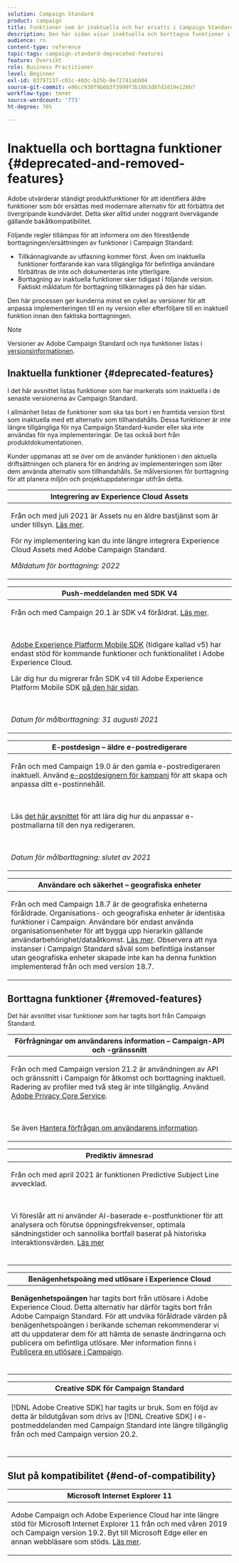 ```yaml
---
solution: Campaign Standard
product: campaign
title: Funktioner som är inaktuella och har ersatts i Campaign Standard
description: Den här sidan visar inaktuella och borttagna funktioner i Adobe Campaign Standard.
audience: rn
content-type: reference
topic-tags: campaign-standard-deprecated-features
feature: Översikt
role: Business Practitioner
level: Beginner
exl-id: 03797137-c01c-48dc-b25b-8e72741abb04
source-git-commit: e86cc930f9b6b3f3990f3b16b3d8fd2d19e126b7
workflow-type: tm+mt
source-wordcount: '773'
ht-degree: 76%

---
```


# Inaktuella och borttagna funktioner {#deprecated-and-removed-features}

Adobe utvärderar ständigt produktfunktioner för att identifiera äldre funktioner som bör ersättas med modernare alternativ för att förbättra det övergripande kundvärdet. Detta sker alltid under noggrant övervägande gällande bakåtkompatibilitet.

Följande regler tillämpas för att informera om den förestående borttagningen/ersättningen av funktioner i Campaign Standard:

* Tillkännagivande av utfasning kommer först. Även om inaktuella funktioner fortfarande kan vara tillgängliga för befintliga användare förbättras de inte och dokumenteras inte ytterligare.
* Borttagning av inaktuella funktioner sker tidigast i följande version. Faktiskt måldatum för borttagning tillkännages på den här sidan.

Den här processen ger kunderna minst en cykel av versioner för att anpassa implementeringen till en ny version eller efterföljare till en inaktuell funktion innan den faktiska borttagningen.

>[!NOTE]
>Versioner av Adobe Campaign Standard och nya funktioner listas i [versionsinformationen](../../rn/using/release-notes.md).


## Inaktuella funktioner {#deprecated-features}

I det här avsnittet listas funktioner som har markerats som inaktuella i de senaste versionerna av Campaign Standard.

I allmänhet listas de funktioner som ska tas bort i en framtida version först som inaktuella med ett alternativ som tillhandahålls. Dessa funktioner är inte längre tillgängliga för nya Campaign Standard-kunder eller ska inte användas för nya implementeringar. De tas också bort från produktdokumentationen.

Kunder uppmanas att se över om de använder funktionen i den aktuella driftsättningen och planera för en ändring av implementeringen som låter dem använda alternativ som tillhandahålls. Se målversionen för borttagning för att planera miljön och projektuppdateringar utifrån detta.

<table> 
 <thead> 
  <tr> 
   <th> <strong>Integrering av Experience Cloud Assets</strong><br /> </th> 
  </tr> 
 </thead> 
 <tbody> 
  <tr> 
   <td> <p> Från och med juli 2021 är Assets nu en äldre bastjänst som är under tillsyn. <a href="https://experienceleague.adobe.com/docs/core-services/interface/services/assets/experience-cloud-assets.html?lang=en">Läs mer</a>.</p>
   <p>För ny implementering kan du inte längre integrera Experience Cloud Assets med Adobe Campaign Standard.</p>
     <em>Måldatum för borttagning: 2022</em></p>
     </td> 
  </tr> 
 </tbody> 
</table>

<table> 
 <thead> 
  <tr> 
   <th> <strong>Push-meddelanden med SDK V4</strong><br /> </th> 
  </tr> 
 </thead> 
 <tbody> 
  <tr> 
   <td> <p> Från och med Campaign 20.1 är SDK v4 föråldrat. <a href="https://aep-sdks.gitbook.io/docs/version-4-sdk-end-of-support-faq">Läs mer</a>.</p><br/>
   <p><a href="https://aep-sdks.gitbook.io/docs/">Adobe Experience Platform Mobile SDK</a> (tidigare kallad v5) har endast stöd för kommande funktioner och funktionalitet i Adobe Experience Cloud.</p>
   <p>Lär dig hur du migrerar från SDK v4 till Adobe Experience Platform Mobile SDK <a href="https://experienceleague.adobe.com/docs/campaign-standard/using/administrating/configuring-mobile/sdkv4-migration.html">på den här sidan</a>.</p></br>
     <p>
     <em>Datum för målborttagning: 31 augusti 2021</em></p>
     </td> 
  </tr> 
 </tbody> 
</table>

<table> 
 <thead> 
  <tr> 
   <th> <strong>E-postdesign – äldre e-postredigerare</strong><br /> </th> 
  </tr> 
 </thead> 
 <tbody> 
  <tr> 
   <td> <p>Från och med Campaign 19.0 är den gamla e-postredigeraren inaktuell. Använd <a href="https://experienceleague.adobe.com/docs/campaign-standard/using/designing-content/designing-content-in-adobe-campaign.html">e-postdesignern för kampanj</a> för att skapa och anpassa ditt e-postinnehåll. </p></br>
   <p>Läs <a href="https://experienceleague.adobe.com/docs/campaign-standard/using/designing-content/building-email-content/using-existing-content.html">det här avsnittet</a> för att lära dig hur du anpassar e-postmallarna till den nya redigeraren.</p></br>
  <p> 
  <em>Datum för målborttagning: slutet av 2021</em></p>
   </td> 
  </tr> 
 </tbody> 
</table>

<table> 
 <thead> 
  <tr> 
   <th> <strong>Användare och säkerhet – geografiska enheter</strong><br /> </th> 
  </tr> 
 </thead> 
 <tbody> 
  <tr> 
   <td> <p>Från och med Campaign 18.7 är de geografiska enheterna föråldrade. Organisations- och geografiska enheter är identiska funktioner i Campaign. Användare bör endast använda organisationsenheter för att bygga upp hierarkin gällande användarbehörighet/dataåtkomst. <a href="https://experienceleague.adobe.com/docs/campaign-standard/using/administrating/users-and-security/organizational-units.html?lang=sv#administrating">Läs mer</a>. Observera att nya instanser i Campaign Standard såväl som befintliga instanser utan geografiska enheter skapade inte kan ha denna funktion implementerad från och med version 18.7.</p>
   </td> 
  </tr> 
 </tbody> 
</table>

## Borttagna funktioner {#removed-features}

Det här avsnittet visar funktioner som har tagits bort från Campaign Standard.


<table> 
 <thead> 
  <tr> 
   <th> <strong>Förfrågningar om användarens information – Campaign-API och -gränssnitt</strong><br /> </th> 
  </tr> 
 </thead> 
 <tbody> 
  <tr> 
   <td> <p>Från och med Campaign version 21.2 är användningen av API och gränssnitt i Campaign för åtkomst och borttagning inaktuell. Radering av profiler med två steg är inte tillgänglig. Använd <a href="https://www.adobe.io/apis/experiencecloud/gdpr.html">Adobe Privacy Core Service</a>.</p></br>
   <p>Se även <a href="https://experienceleague.adobe.com/docs/campaign-standard/using/getting-started/privacy/privacy-requests.html?lang=en">Hantera förfrågan om användarens information</a>.</p>
  </td> 
  </tr> 
 </tbody> 
</table>

<table> 
 <thead> 
 <tr> 
   <th> <strong>Prediktiv ämnesrad</strong><br /> </th> 
  </tr> 
 </thead> 
 <tbody> 
  <tr> 
   <td> <p> Från och med april 2021 är funktionen Predictive Subject Line avvecklad.</p><br/>
   <p>Vi föreslår att ni använder AI-baserade e-postfunktioner för att analysera och förutse öppningsfrekvenser, optimala sändningstider och sannolika bortfall baserat på historiska interaktionsvärden. <a href="https://experienceleague.adobe.com/docs/campaign-standard/using/testing-and-sending/preparing-and-testing-messages/predictive.html">Läs mer</a></p></br>
     </td> 
  </tr> 
  </tbody> 
</table>

<table> 
 <thead> 
  <tr> 
   <th> <strong>Benägenhetspoäng med utlösare i Experience Cloud</strong><br /> </th> 
  </tr> 
 </thead> 
 <tbody> 
  <tr> 
   <td> <p><b>Benägenhetspoängen</b> har tagits bort från utlösare i Adobe Experience Cloud. Detta alternativ har därför tagits bort från Adobe Campaign Standard. För att undvika föråldrade värden på benägenhetspoängen i berikande scheman rekommenderar vi att du uppdaterar dem för att hämta de senaste ändringarna och publicera om befintliga utlösare. Mer information finns i <a href="https://experienceleague.adobe.com/docs/campaign-standard/using/integrating-with-adobe-cloud/working-with-campaign-and-triggers/using-triggers-in-campaign.html">Publicera en utlösare i Campaign</a>.
</p></br>
   </td> 
  </tr> 
 </tbody> 
</table>

<table> 
 <thead> 
  <tr> 
   <th> <strong>Creative SDK för Campaign Standard</strong><br /> </th> 
  </tr> 
 </thead> 
 <tbody> 
  <tr> 
   <td> <p>[!DNL Adobe Creative SDK] har tagits ur bruk. Som en följd av detta är bildutgåvan som drivs av [!DNL Creative SDK] i e-postmeddelanden med Campaign Standard inte längre tillgänglig från och med Campaign version 20.2.</p></br>
   </td> 
  </tr> 
 </tbody> 
</table>

## Slut på kompatibilitet {#end-of-compatibility}

<table> 
 <thead> 
  <tr> 
   <th> <strong>Microsoft Internet Explorer 11</strong><br /> </th> 
  </tr> 
 </thead> 
 <tbody> 
  <tr> 
   <td> <p>Adobe Campaign och Adobe Experience Cloud har inte längre stöd för Microsoft Internet Explorer 11 från och med våren 2019 och Campaign version 19.2. Byt till Microsoft Edge eller en annan webbläsare som stöds. <a href="https://experienceleague.adobe.com/docs/campaign-standard/using/administrating/about-configuration-guidelines.html">Läs mer</a>.</p>
   </td> 
  </tr> 
 </tbody> 
</table>
